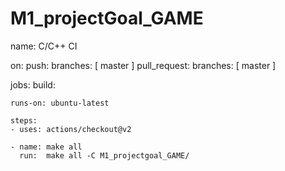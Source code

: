 # M1_projectGoal_GAME
name: C/C++ CI

on:
  push:
    branches: [ master ]
  pull_request:
    branches: [ master ]

jobs:
  build:

    runs-on: ubuntu-latest

    steps:
    - uses: actions/checkout@v2
      
    - name: make all
      run:  make all -C M1_projectgoal_GAME/
